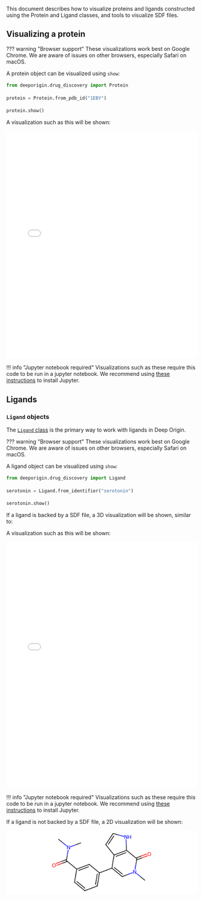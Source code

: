 This document describes how to visualize proteins and ligands constructed using the Protein and Ligand classes, and tools to visualize SDF files.

## Visualizing a protein

??? warning "Browser support"
    These visualizations work best on Google Chrome. We are aware of issues on other browsers, especially Safari on macOS.

A protein object can be visualized using `show`:

```python
from deeporigin.drug_discovery import Protein

protein = Protein.from_pdb_id("1EBY")

protein.show()
```

A visualization such as this will be shown:

<iframe 
    src="../../images/1eby.html" 
    width="100%" 
    height="600" 
    style="border:none;"
    title="Protein visualization"
></iframe>

!!! info "Jupyter notebook required"
    Visualizations such as these require this code to be run in a jupyter notebook. We recommend using [these instructions](../../install.md) to install Jupyter.




## Ligands

### `Ligand` objects

The [`Ligand` class](../ref/ligand.md)  is the primary way to work with ligands in Deep Origin.


??? warning "Browser support"
    These visualizations work best on Google Chrome. We are aware of issues on other browsers, especially Safari on macOS.

A ligand object can be visualized using `show`:

```python
from deeporigin.drug_discovery import Ligand

serotonin = Ligand.from_identifier("serotonin")

serotonin.show()
```

If a ligand is backed by a SDF file, a 3D visualization will be shown, similar to:

A visualization such as this will be shown:

<iframe 
    src="../../images/serotonin.html" 
    width="100%" 
    height="650" 
    style="border:none;"
    title="Ligand visualization"
></iframe>

!!! info "Jupyter notebook required"
    Visualizations such as these require this code to be run in a jupyter notebook. We recommend using [these instructions](../../install.md) to install Jupyter.


If a ligand is not backed by a SDF file, a 2D visualization will be shown:

![](../../images/ligand.png)


